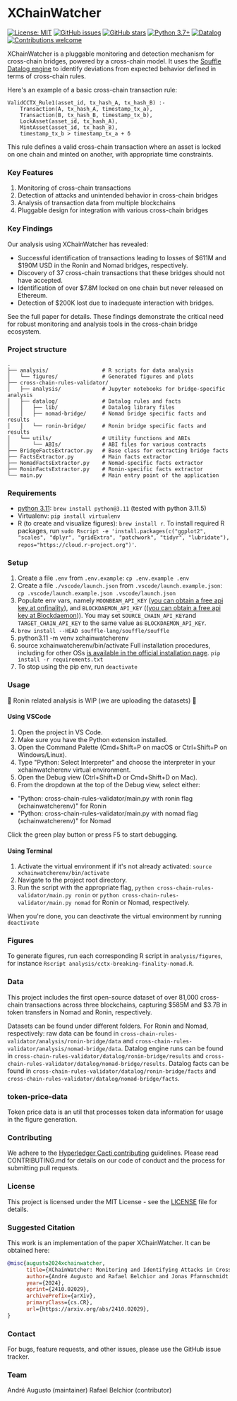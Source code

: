 # XChainWatcher

[![License: MIT](https://img.shields.io/badge/License-MIT-yellow.svg)](https://opensource.org/licenses/MIT) [![GitHub issues](https://img.shields.io/github/issues/AndreAugusto11/XChainWatcher)](https://github.com/AndreAugusto11/XChainWatcher/issues) [![GitHub stars](https://img.shields.io/github/stars/AndreAugusto11/XChainWatcher)](https://github.com/AndreAugusto11/XChainWatcher/stargazers)
[![Python 3.7+](https://img.shields.io/badge/python-3.7+-blue.svg)](https://www.python.org/downloads/release/python-370/) [![Datalog](https://img.shields.io/badge/Datalog-powered-brightgreen)](https://en.wikipedia.org/wiki/Datalog) [![Contributions welcome](https://img.shields.io/badge/contributions-welcome-brightgreen.svg?style=flat)](https://github.com/AndreAugusto11/XChainWatcher/blob/main/CONTRIBUTING.md)

XChainWatcher is a pluggable monitoring and detection mechanism for cross-chain bridges, powered by a cross-chain model. It uses the [Souffle Datalog engine](https://souffle-lang.github.io/) to identify deviations from expected behavior defined in terms of cross-chain rules.

Here's an example of a basic cross-chain transaction rule:
```
ValidCCTX_Rule1(asset_id, tx_hash_A, tx_hash_B) :-
    Transaction(A, tx_hash_A, timestamp_tx_a),
    Transaction(B, tx_hash_B, timestamp_tx_b),
    LockAsset(asset_id, tx_hash_A),
    MintAsset(asset_id, tx_hash_B),
    timestamp_tx_b > timestamp_tx_a + δ
```

This rule defines a valid cross-chain transaction where an asset is locked on one chain and minted on another, with appropriate time constraints.

### Key Features
1. Monitoring of cross-chain transactions
2. Detection of attacks and unintended behavior in cross-chain bridges
3. Analysis of transaction data from multiple blockchains
4. Pluggable design for integration with various cross-chain bridges

### Key Findings
Our analysis using XChainWatcher has revealed:

* Successful identification of transactions leading to losses of $611M and $190M USD in the Ronin and Nomad bridges, respectively.
* Discovery of 37 cross-chain transactions that these bridges should not have accepted.
* Identification of over $7.8M locked on one chain but never released on Ethereum. 
* Detection of $200K lost due to inadequate interaction with bridges.

See the full paper for details. These findings demonstrate the critical need for robust monitoring and analysis tools in the cross-chain bridge ecosystem.

### Project structure

```
.
├── analysis/                 # R scripts for data analysis
│   └── figures/              # Generated figures and plots
├── cross-chain-rules-validator/
│   ├── analysis/             # Jupyter notebooks for bridge-specific analysis
│   ├── datalog/              # Datalog rules and facts
│   │   ├── lib/              # Datalog library files
│   │   ├── nomad-bridge/     # Nomad bridge specific facts and results
│   │   └── ronin-bridge/     # Ronin bridge specific facts and results
│   └── utils/                # Utility functions and ABIs
│       └── ABIs/             # ABI files for various contracts
├── BridgeFactsExtractor.py   # Base class for extracting bridge facts
├── FactsExtractor.py         # Main facts extractor
├── NomadFactsExtractor.py    # Nomad-specific facts extractor
├── RoninFactsExtractor.py    # Ronin-specific facts extractor
└── main.py                   # Main entry point of the application
```

### Requirements
* [python 3.11](https://www.python.org/downloads/release/python-3115/): `brew install python@3.11` (tested with python 3.11.5)
* Virtualenv: `pip install virtualenv`
* R (to create and visualize figures): `brew install r`. To install required R packages, run `sudo Rscript -e 'install.packages(c("ggplot2", "scales", "dplyr", "gridExtra", "patchwork", "tidyr", "lubridate"), repos="https://cloud.r-project.org")'`.
  
### Setup
1. Create a file `.env` from `.env.example`: `cp .env.example .env`
2. Create a file `./vscode/launch.json` from `.vscode/launch.example.json`: `cp .vscode/launch.example.json .vscode/launch.json`
3. Populate env vars, namely `MOONBEAM_API_KEY` ([you can obtain a free api key at onfinality](https://app.onfinality.io)), and `BLOCKDAEMON_API_KEY` (([you can obtain a free api key at Blockdaemon](https://app.blockdaemon.com/))). You may set `SOURCE_CHAIN_API_KEY`and `TARGET_CHAIN_API_KEY` to the same value as `BLOCKDAEMON_API_KEY`.
4. `brew install --HEAD souffle-lang/souffle/souffle`
5. python3.11 -m venv xchainwatcherenv
6. source xchainwatcherenv/bin/activate
Full installation procedures, including for other OSs [is available in the official installation page](https://souffle-lang.github.io/install).
    `pip install -r requirements.txt`
1. To stop using the pip env, run `deactivate`
 
### Usage
🚨 Ronin related analysis is WIP (we are uploading the datasets) 🚨

#### Using VSCode
1. Open the project in VS Code.
2. Make sure you have the Python extension installed.
3. Open the Command Palette (Cmd+Shift+P on macOS or Ctrl+Shift+P on Windows/Linux).
4. Type "Python: Select Interpreter" and choose the interpreter in your xchainwatcherenv virtual environment.
5. Open the Debug view (Ctrl+Shift+D or Cmd+Shift+D on Mac).
6. From the dropdown at the top of the Debug view, select either:

* "Python: cross-chain-rules-validator/main.py with ronin flag (xchainwatcherenv)" for Ronin
* "Python: cross-chain-rules-validator/main.py with nomad flag (xchainwatcherenv)" for Nomad

Click the green play button or press F5 to start debugging.

#### Using Terminal

1. Activate the virtual environment if it's not already activated: `source xchainwatcherenv/bin/activate`
2. Navigate to the project root directory.
3. Run the script with the appropriate flag, `python cross-chain-rules-validator/main.py ronin` or `python cross-chain-rules-validator/main.py nomad` for Ronin or Nomad, respectively. 

When you're done, you can deactivate the virtual environment by running `deactivate`

### Figures
To generate figures, run each corresponding R script in `analysis/figures`, for instance `Rscript analysis/cctx-breaking-finality-nomad.R`.

### Data
This project includes the first open-source dataset of over 81,000 cross-chain transactions across three blockchains, capturing $585M and $3.7B in token transfers in Nomad and Ronin, respectively.

Datasets can be found under different folders. For Ronin and Nomad, respectively: raw data can be found in `cross-chain-rules-validator/analysis/ronin-bridge/data` and `cross-chain-rules-validator/analysis/nomad-bridge/data`. Datalog engine runs can be found in `cross-chain-rules-validator/datalog/ronin-bridge/results` and `cross-chain-rules-validator/datalog/nomad-bridge/results`. Datalog facts can be found in `cross-chain-rules-validator/datalog/ronin-bridge/facts` and `cross-chain-rules-validator/datalog/nomad-bridge/facts`.

### token-price-data
Token price data is an util that processes token data information for usage in the figure generation.

### Contributing
We adhere to the [Hyperledger Cacti contributing](https://github.com/hyperledger/cacti/blob/main/CONTRIBUTING.md) guidelines. Please read CONTRIBUTING.md for details on our code of conduct and the process for submitting pull requests.

### License
This project is licensed under the MIT License - see the [LICENSE](./LICENSE) file for details.


### Suggested Citation
This work is an implementation of the paper XChainWatcher. It can be obtained here:
```bibtex
@misc{augusto2024xchainwatcher,
      title={XChainWatcher: Monitoring and Identifying Attacks in Cross-Chain Bridges}, 
      author={André Augusto and Rafael Belchior and Jonas Pfannschmidt and André Vasconcelos and Miguel Correia},
      year={2024},
      eprint={2410.02029},
      archivePrefix={arXiv},
      primaryClass={cs.CR},
      url={https://arxiv.org/abs/2410.02029}, 
}
```

### Contact
For bugs, feature requests, and other issues, please use the GitHub issue tracker.

### Team
André Augusto (maintainer)
Rafael Belchior (contributor)
